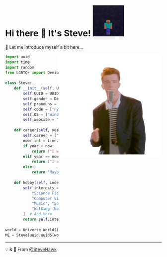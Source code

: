 # Hi there 👋 It's Steve! <img width="100" src="https://raw.githubusercontent.com/SteveHawk/SteveHawk/master/steve.gif">

🐍 Let me introduce myself a bit here...

<div>
  <img width="333" align="right" src="https://raw.githubusercontent.com/SteveHawk/SteveHawk/master/rick.gif">
</div>

```python
import uuid
import time
import random
from LGBTQ+ import Demiboy

class Steve:
    def __init__(self, UUID: uuid.UUID) -> None:
        self.UUID = UUID
        self.gender = Demiboy()
        self.pronouns = {"He", "Him"}
        self.code = ["Python", "Golang", "C/C++", "Java"]
        self.OS = ("Windows", "Linux", "Android")
        self.website = "https://stevehawk.tk"

    def career(self, year: int) -> str:
        self.career = ["Student", "CV Engineer"]
        now: int = time.localtime()[0]
        if year < now:
            return f"I was a {self.career[0]}."
        elif year == now:
            return f"I am a {self.career[1]} now."
        else:
            return "Maybe I'll become a Musician in the future!"

    def hobby(self, index: int = random.randint(0, 69)) -> str:
        self.interests = [
            "Science Fiction", "Machine Learning", "Chemistry",
            "Computer Vision", "Computer Music", "Astronomy",
            "Music", "Software Defined Radio", "Japanese",
            "Walking (Not Running!)", "Not Tetris 2"
        ]  # And More
        return self.interests[index % len(self.interests)]

world = Universe.World()
ME = Steve(uuid.uuid5(world.UUID, "SteveHawk"))
```

---

💡 & 💖 From [@SteveHawk](https://github.com/SteveHawk)
